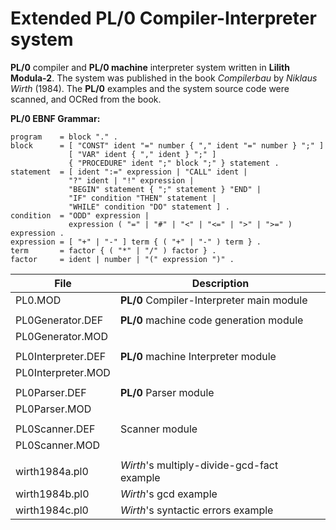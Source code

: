 # Extended PL/0 Compiler-Interpreter system
**PL/0** compiler and **PL/0 machine** interpreter system written in **Lilith Modula-2**. The system was published in the book *Compilerbau* by *Niklaus Wirth* (1984). The **PL/0** examples and the system source code were scanned, and OCRed from the book.

**PL/0 EBNF Grammar:**
```
program    = block "." .
block      = [ "CONST" ident "=" number { "," ident "=" number } ";" ]
             [ "VAR" ident { "," ident } ";" ]
             { "PROCEDURE" ident ";" block ";" } statement .
statement  = [ ident ":=" expression | "CALL" ident |
             "?" ident | "!" expression |
             "BEGIN" statement { ";" statement } "END" |
             "IF" condition "THEN" statement |
             "WHILE" condition "DO" statement ] .
condition  = "ODD" expression |
             expression ( "=" | "#" | "<" | "<=" | ">" | ">=" ) expression .
expression = [ "+" | "-" ] term { ( "+" | "-" ) term } .
term       = factor { ( "*" | "/" ) factor } .
factor     = ident | number | "(" expression ")" .
``` 

|File              |Description                               |
|------------------|------------------------------------------|
|PL0.MOD           |**PL/0** Compiler-Interpreter main module |
|                  |                                          |
|PL0Generator.DEF  |**PL/0** machine code generation module   |
|PL0Generator.MOD  |                                          |
|                  |                                          |
|PL0Interpreter.DEF|**PL/0** machine Interpreter module       |
|PL0Interpreter.MOD|                                          |
|                  |                                          |
|PL0Parser.DEF     |**PL/0** Parser module                    |
|PL0Parser.MOD     |                                          |
|                  |                                          |
|PL0Scanner.DEF    |Scanner module                            |
|PL0Scanner.MOD    |                                          |
|                  |                                          |
|wirth1984a.pl0    |*Wirth*'s multiply-divide-gcd-fact example|
|wirth1984b.pl0    |*Wirth*'s gcd example                     |
|wirth1984c.pl0    |*Wirth*'s syntactic errors example        |
